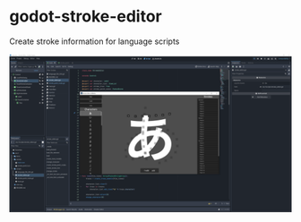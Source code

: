 # godot-stroke-editor
Create stroke information for language scripts

![Screenshot](screenshot.png)
